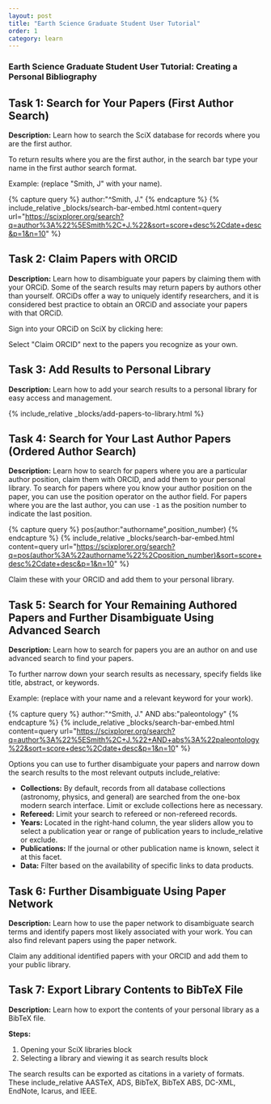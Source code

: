 ```yaml
---
layout: post
title: "Earth Science Graduate Student User Tutorial"
order: 1 
category: learn
---
```


### Earth Science Graduate Student User Tutorial: Creating a Personal Bibliography

## Task 1: Search for Your Papers (First Author Search)
**Description:** Learn how to search the SciX database for records where you are the first author.

To return results where you are the first author, in the search bar type your name in the first author search format.

Example: (replace "Smith, J" with your name).

{% capture query %}
author:"^Smith, J."
{% endcapture %}
{% include_relative _blocks/search-bar-embed.html 
    content=query 
    url="https://scixplorer.org/search?q=author%3A%22%5ESmith%2C+J.%22&sort=score+desc%2Cdate+desc&p=1&n=10" 
%}


## Task 2: Claim Papers with ORCID
**Description:** Learn how to disambiguate your papers by claiming them with your ORCiD. Some of the search results may return papers by authors other than yourself. ORCiDs offer a way to uniquely identify researchers, and it is considered best practice to obtain an ORCiD and associate your papers with that ORCiD. 

Sign into your ORCiD on SciX by clicking here:


Select "Claim ORCID" next to the papers you recognize as your own.



## Task 3: Add Results to Personal Library
**Description:** Learn how to add your search results to a personal library for easy access and management.

{% include_relative _blocks/add-papers-to-library.html %}

## Task 4: Search for Your Last Author Papers (Ordered Author Search)
**Description:** Learn how to search for papers where you are a particular author position, claim them with ORCID, and add them to your personal library. To search for papers where you know your author position on the paper, you can use the position operator on the author field. For papers where you are the last author, you can use `-1` as the position number to indicate the last position.

{% capture query %}
pos(author:"authorname",position_number)
{% endcapture %}
{% include_relative _blocks/search-bar-embed.html 
    content=query 
    url="https://scixplorer.org/search?q=pos(author%3A%22authorname%22%2Cposition_number)&sort=score+desc%2Cdate+desc&p=1&n=10" 
%}

Claim these with your ORCID and add them to your personal library. 

## Task 5: Search for Your Remaining Authored Papers and Further Disambiguate Using Advanced Search
**Description:** Learn how to search for papers you are an author on and use advanced search to find your papers. 

To further narrow down your search results as necessary, specify fields like title, abstract, or keywords.

Example: (replace with your name and a relevant keyword for your work).

{% capture query %}
author:"^Smith, J." AND abs:"paleontology"
{% endcapture %}
{% include_relative _blocks/search-bar-embed.html 
    content=query 
    url="https://scixplorer.org/search?q=author%3A%22%5ESmith%2C+J.%22+AND+abs%3A%22paleontology%22&sort=score+desc%2Cdate+desc&p=1&n=10" 
%}


Options you can use to further disambiguate your papers and narrow down the search results to the most relevant outputs include_relative:
- **Collections:** By default, records from all database collections (astronomy, physics, and general) are searched from the one-box modern search interface. Limit or exclude collections here as necessary.
- **Refereed:** Limit your search to refereed or non-refereed records.
- **Years:** Located in the right-hand column, the year sliders allow you to select a publication year or range of publication years to include_relative or exclude.
- **Publications:** If the journal or other publication name is known, select it at this facet.
- **Data:** Filter based on the availability of specific links to data products.

## Task 6: Further Disambiguate Using Paper Network
**Description:** Learn how to use the paper network to disambiguate search terms and identify papers most likely associated with your work. You can also find relevant papers using the paper network.


Claim any additional identified papers with your ORCID and add them to your public library.

## Task 7: Export Library Contents to BibTeX File
**Description:** Learn how to export the contents of your personal library as a BibTeX file.

**Steps:**
1. Opening your SciX libraries block
2. Selecting a library and viewing it as search results block

The search results can be exported as citations in a variety of formats. These include_relative AASTeX, ADS, BibTeX, BibTeX ABS, DC-XML, EndNote, Icarus, and IEEE.

